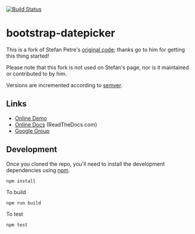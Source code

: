 [![Build Status](https://travis-ci.org/drpdigitalmedia/bootstrap-datepicker.png?branch=master)](https://travis-ci.org/drpdigitalmedia/bootstrap-datepicker)

# bootstrap-datepicker

This is a fork of Stefan Petre's [original code](http://www.eyecon.ro/bootstrap-datepicker/);
thanks go to him for getting this thing started!

Please note that this fork is not used on Stefan's page, nor is it maintained or contributed to by him.

Versions are incremented according to [semver](http://semver.org/).

## Links

* [Online Demo](http://eternicode.github.io/bootstrap-datepicker/)
* [Online Docs](http://bootstrap-datepicker.readthedocs.org/) (ReadTheDocs.com)
* [Google Group](https://groups.google.com/group/bootstrap-datepicker/)

## Development

Once you cloned the repo, you'll need to install the development dependencies using [npm](https://npmjs.org/).

    npm install
    
To build

    npm run build
    
To test

    npm test
